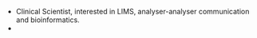 - Clinical Scientist, interested in LIMS, analyser-analyser communication and bioinformatics. 
- 
<!---
Robbrads/Robbrads is a ✨ special ✨ repository because its `README.md` (this file) appears on your GitHub profile.
You can click the Preview link to take a look at your changes.
--->
